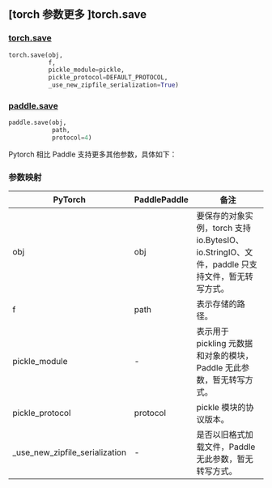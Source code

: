 ## [torch 参数更多 ]torch.save
### [torch.save](https://pytorch.org/docs/stable/generated/torch.save.html?highlight=save#torch.save)

```python
torch.save(obj,
           f,
           pickle_module=pickle,
           pickle_protocol=DEFAULT_PROTOCOL,
           _use_new_zipfile_serialization=True)
```

### [paddle.save](https://www.paddlepaddle.org.cn/documentation/docs/zh/api/paddle/save_cn.html#save)

```python
paddle.save(obj,
            path,
            protocol=4)
```

Pytorch 相比 Paddle 支持更多其他参数，具体如下：
### 参数映射
| PyTorch       | PaddlePaddle | 备注                                                   |
| ------------- | ------------ | ------------------------------------------------------ |
| obj           | obj          | 要保存的对象实例，torch 支持 io.BytesIO、io.StringIO、文件，paddle 只支持文件，暂无转写方式。|
| f             | path         | 表示存储的路径。                   |
| pickle_module | -            | 表示用于 pickling 元数据和对象的模块，Paddle 无此参数，暂无转写方式。 |
| pickle_protocol| protocol    | pickle 模块的协议版本。                   |
| _use_new_zipfile_serialization | -            | 是否以旧格式加载文件，Paddle 无此参数，暂无转写方式。 |

